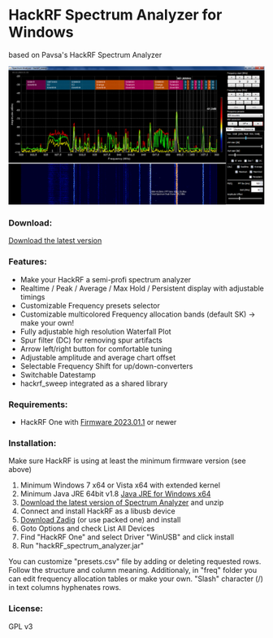 # HackRF Spectrum Analyzer for Windows
based on Pavsa's HackRF Spectrum Analyzer

![screenshot](screen1.gif "screenshot")

### Download:
[Download the latest version](https://github.com/pavsa/hackrf-spectrum-analyzer/releases) 

### Features:
- Make your HackRF a semi-profi spectrum analyzer
- Realtime / Peak / Average / Max Hold / Persistent display with adjustable timings
- Customizable Frequency presets selector
- Customizable multicolored Frequency allocation bands (default SK) -> make your own!
- Fully adjustable high resolution Waterfall Plot
- Spur filter (DC) for removing spur artifacts
- Arrow left/right button for comfortable tuning
- Adjustable amplitude and average chart offset
- Selectable Frequency Shift for up/down-converters
- Switchable Datestamp
- hackrf_sweep integrated as a shared library

### Requirements:
* HackRF One with [Firmware 2023.01.1](https://github.com/mossmann/hackrf/releases/tag/v2023.01.1) or newer 

### Installation:
Make sure HackRF is using at least the minimum firmware version (see above) 

1. Minimum Windows 7 x64 or Vista x64 with extended kernel
2. Minimum Java JRE 64bit v1.8 [Java JRE for Windows x64](http://www.oracle.com/technetwork/java/javase/downloads/jre8-downloads-2133155.html) 
3. [Download the latest version of Spectrum Analyzer](https://github.com/pavsa/hackrf-spectrum-analyzer/releases) and unzip
4. Connect and install HackRF as a libusb device
  1. [Download Zadig](https://zadig.akeo.ie/) (or use packed one) and install
  2. Goto Options and check List All Devices
  3. Find "HackRF One" and select Driver "WinUSB" and click install
5. Run "hackRF_spectrum_analyzer.jar"

You can customize "presets.csv" file by adding or deleting requested rows. Follow the structure and column meaning.
Additionaly, in "freq" folder you can edit frequency allocation tables or make your own. "Slash" character (/) in text columns hyphenates rows.

### License:
GPL v3 
